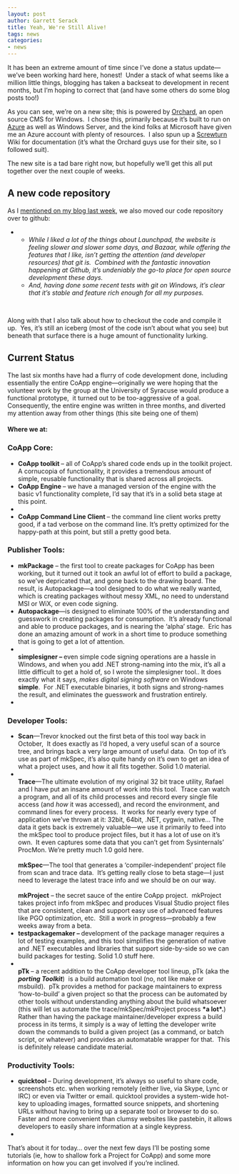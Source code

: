 ```yaml
---
layout: post
author: Garrett Serack
title: Yeah, We're Still Alive!
tags: news
categories:
- news
---
```

  <p>It has been an extreme amount of time since I&rsquo;ve done a status update&mdash;we&rsquo;ve been working hard here, honest!&nbsp; Under a stack of what seems like a million little things, blogging has taken a backseat to development in recent months, but I&rsquo;m hoping to correct that (and have some others do some blog posts too!)</p>

<p align="left">As you can see, we&rsquo;re on a new site; this is powered by <a href="http://orchardproject.net/">Orchard</a>, an open source CMS for Windows.&nbsp; I chose this, primarily because it&rsquo;s built to run on <a href="http://www.microsoft.com/windowsazure/">Azure</a> as well as Windows Server, and the kind folks at Microsoft have given me an Azure account with plenty of resources.&nbsp; I also spun up a <a href="http://screwturn.eu/">Screwturn</a> Wiki for documentation (it&rsquo;s what the Orchard guys use for their site, so I followed suit).&nbsp;</p>

<p align="left">The new site is a tad bare right now, but hopefully we&rsquo;ll get this all put together over the next couple of weeks.</p>

<h2>A new code repository</h2>

<p>As I <a href="http://fearthecowboy.com/2011/04/26/weve-moved-coapp-code-hosting-to-github/">mentioned on my blog last week</a>, we also moved our code repository over to github:</p>

<ul>

<li>&nbsp; 

<ul>

<li><em>While I liked a lot of the things about Launchpad, the website is feeling slower and slower some days, and Bazaar, while offering the features that I like, isn&rsquo;t getting the attention (and developer resources) that git is.&nbsp; Combined with the fantastic innovation happening at Github, it&rsquo;s undeniably the go-to place for open source development these days.<br /></em></li>

<li><em>And, having done some recent tests with git on Windows, it&rsquo;s clear that it&rsquo;s stable and feature rich enough for all my purposes.</em></li>

</ul>

</li>

</ul>

<p><em>&nbsp;</em>&nbsp;</p>

<p>Along with that I also talk about how to checkout the code and compile it up.&nbsp; Yes, it&rsquo;s still an iceberg (most of the code isn&rsquo;t about what you see) but beneath that surface there is a huge amount of functionality lurking.</p>

<h2>Current Status</h2>

<p>The last six months have had a flurry of code development done, including essentially the entire CoApp engine&mdash;originally we were hoping that the volunteer work by the group at the University of Syracuse would produce a functional prototype,&nbsp; it turned out to be too-aggressive of a goal.&nbsp; Consequently, the entire engine was written in three months, and diverted my attention away from other things (this site being one of them)</p>

<h4>Where we at:</h4>

<h3>CoApp Core:</h3>

<ul>

<li><strong>CoApp toolkit </strong>&ndash; all of CoApp&rsquo;s shared code ends up in the toolkit project. A cornucopia of functionality, it provides a tremendous amount of simple, reusable functionality that is shared across all projects.</li>

<li><strong>CoApp Engine </strong>&ndash; we have a managed version of the engine with the basic v1 functionality complete, I&rsquo;d say that it&rsquo;s in a solid beta stage at this point.&nbsp; </li>

<li><strong>&nbsp;</strong></li>

<li><strong>CoApp Command Line Client </strong>&ndash; the command line client works pretty good, if a tad verbose on the command line. It&rsquo;s pretty optimized for the happy-path at this point, but still a pretty good beta.</li>

</ul>



<h3>Publisher Tools:</h3>

<ul>

<li><strong>mkPackage</strong> &ndash; the first tool to create packages for CoApp has been working, but it turned out it took an awful lot of effort to build a package, so we&rsquo;ve depricated that, and gone back to the drawing board. The result, is Autopackage&mdash;a tool designed to do what we really wanted, which is creating packages without messy XML, no need to understand MSI or WiX, or even code signing.&nbsp; </li>

<li><strong>Autopackage</strong>&mdash;is designed to eliminate 100% of the understanding and guesswork in creating packages for consumption.&nbsp; It&rsquo;s already functional and able to produce packages, and is nearing the &lsquo;alpha&rsquo; stage.&nbsp; Eric has done an amazing amount of work in a short time to produce something that is going to get a lot of attention.</li>

<li><br /><strong>simplesigner &ndash; </strong>even simple code signing operations are a hassle in Windows, and when you add .NET strong-naming into the mix, it&rsquo;s all a little difficult to get a hold of, so I wrote the simplesigner tool.. It does exactly what it says, <em>makes digital signing software </em>on Windows <strong>simple</strong>.&nbsp; For .NET executable binaries, it both signs and strong-names the result, and eliminates the guesswork and frustration entirely. </li>

<li></li>

</ul>

<h3>Developer Tools:</h3>

<ul>

<li><strong>Scan</strong>&mdash;Trevor knocked out the first beta of this tool way back in October,&nbsp; It does exactly as I&lsquo;d hoped, a very useful scan of a source tree, and brings back a very large amount of useful data.&nbsp; On top of it&rsquo;s use as part of mkSpec, it&rsquo;s also quite handy on it&rsquo;s own to get an idea of what a project uses, and how it all fits together. Solid 1.0 material.</li>

<li><br /><strong>Trace</strong>&mdash;The ultimate evolution of my original 32 bit trace utility, Rafael and I have put an insane amount of work into this tool.&nbsp; Trace can watch a program, and all of its child processes and record every single file access (and <em>how </em>it was accessed), and record the environment, and command lines for every process.&nbsp; It works for nearly every type of application we&rsquo;ve thrown at it: 32bit, 64bit, .NET, cygwin, native&hellip; The data it gets back is extremely valuable&mdash;we use it primarily to feed into the mkSpec tool to produce project files, but it has a lot of use on it&rsquo;s own.&nbsp; It even captures some data that you can&rsquo;t get from Sysinternals&rsquo; ProcMon. We&rsquo;re pretty much 1.0 gold here. <br /><br /><strong>mkSpec</strong>&mdash;The tool that generates a &lsquo;compiler-independent&rsquo; project file from scan and trace data.&nbsp; It&rsquo;s getting really close to beta stage&mdash;I just need to leverage the latest trace info and we should be on our way.<br /><br /><strong>mkProject</strong> &ndash; the secret sauce of the entire CoApp project.&nbsp; mkProject takes project info from mkSpec and produces Visual Studio project files that are consistent, clean and support easy use of advanced features like PGO optimization, etc.&nbsp; Still a work in progress&mdash;probably a few weeks away from a beta.</li>

<li><strong>testpackagemaker &ndash; </strong>development of the package manager requires a lot of testing examples, and this tool simplifies the generation of native and .NET executables and libraries that support side-by-side so we can build packages for testing. Solid 1.0 stuff here.</li>

<li><br /><strong>pTk </strong>&ndash; a recent addition to the CoApp developer tool lineup, pTk (aka the <strong><em>porting Toolkit</em></strong>)&nbsp; is a build automation tool (no, not like make or msbuild).&nbsp; pTk provides a method for package maintainers to express &lsquo;how-to-build&rsquo; a given project so that the process can be automated by other tools without understanding anything about the build whatsoever (this will let us automate the trace/mkSpec/mkProject process <strong>*a lot*.</strong>)&nbsp; Rather than having the package maintainer/developer express a build process in its terms, it simply is a way of letting the developer write down the commands to build a given project (as a command, or batch script, or whatever) and provides an automatable wrapper for that.&nbsp; This is definitely release candidate material.</li>

</ul>



<h3>Productivity Tools:</h3>

<ul>

<li><strong>quicktool </strong>&ndash; During development, it&rsquo;s always so useful to share code, screenshots etc. when working remotely (either live, via Skype, Lync or IRC) or even via Twitter or email. quicktool provides a system-wide hot-key to uploading images, formatted source snippets, and shortening URLs without having to bring up a separate tool or browser to do so.&nbsp; Faster and more convenient than clumsy websites like pastebin, it allows developers to easily share information at a single keypress.</li>

<li></li>

</ul>



<p>That&rsquo;s about it for today&hellip; over the next few days I&rsquo;ll be posting some tutorials (ie, how to shallow fork a Project for CoApp) and some more information on how you can get involved if you&rsquo;re inclined.</p>


